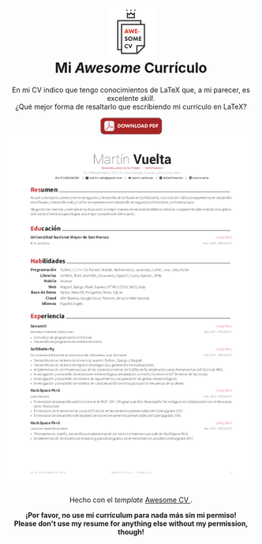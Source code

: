 <h1
    align="center">
    <div 
        align="center">    
        <img 
            alt="AwesomeCV" 
            src="./icon.png" 
            width="100px" 
            height="100px"/>
        <br/>
        Mi <em>Awesome</em> Currículo
    </div>
</h1>


<div 
    align="center">
    <p>
    En mi CV indico que tengo conocimientos de LaTeX que, a mi parecer, es excelente <em>skill</em>. 
    <br/>
    ¿Qué mejor forma de resaltarlo que escribiendo mi currículo en LaTeX?
    </p>
</div>

<div
    align="center">
    <a 
        href="https://raw.githubusercontent.com/zodiacfireworks/resume/master/build/resume.pdf"
        target="_blank">
        <img 
            alt="AwesomeCV" 
            src="./download.png"/>
    </a>
</div>

<div 
    align="center">
    <img 
        alt="AwesomeCV" 
        src="./sample.png"/>
</div>


<div 
    align="center">
    <p>
        Hecho con el <em>template</em>
        <a 
            href="https://github.com/posquit0/Awesome-CV"
            target="_blank">
            Awesome CV
        </a>.
    </p>
</div>

<div
    align="center">
    <strong>
        ¡Por favor, no use mi currículum para nada más sin mi permiso!
    </strong>
</div>

<div
    align="center">
    <strong>
        Please don't use my resume for anything else without my permission, though!
    </strong>
</div>

